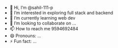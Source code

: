 - 👋 Hi, I’m @sahil-111-p
- 👀 I’m interested in exploring full stack and backend
- 🌱 I’m currently learning web dev
- 💞️ I’m looking to collaborate on ...
- 📫 How to reach me 9594692484
- 😄 Pronouns: ...
- ⚡ Fun fact: ...

<!---
sahil-111-p/sahil-111-p is a ✨ special ✨ repository because its `README.md` (this file) appears on your GitHub profile.
You can click the Preview link to take a look at your changes.
--->
